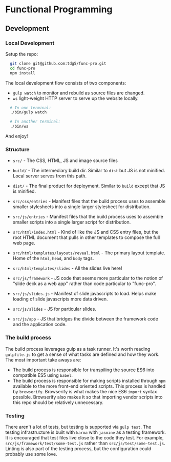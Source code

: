 # Functional Programming

## Development

### Local Development

Setup the repo:

```bash
  git clone git@github.com:tdg5/func-pro.git
  cd func-pro
  npm install
```

The local development flow consists of two components:

  - `gulp watch` to monitor and rebuild as source files are changed.
  - `ws` light-weight HTTP server to serve up the website locally.

```bash
  # In one terminal:
  ./bin/gulp watch

  # In another terminal:
  ./bin/ws
```

And enjoy!

### Structure

- `src/` - The CSS, HTML, JS and image source files
- `build/` - The intermediary build dir. Similar to `dist` but JS is not minified.
Local server serves from this path.
- `dist/` - The final product for deployment. Similar to `build` except that JS is
minified.

- `src/css/entries` - Manifest files that the build process uses to assemble
smaller stylesheets into a single larger stylesheet for distribution.
- `src/js/entries` - Manifest files that the build process uses to assemble
smaller scripts into a single larger script for distribution.

- `src/html/index.html` - Kind of like the JS and CSS entry files, but the root
HTML document that pulls in other templates to compose the full web page.
- `src/html/templates/layouts/reveal.html` - The primary layout template. Home of
the `html`, `head`, and `body` tags.
- `src/html/templates/slides` - All the slides live here!

- `src/js/framework` - JS code that seems more particular to the notion of "slide
deck as a web app" rather than code particular to "func-pro".
- `src/js/slides.js` - Manifest of slide javascripts to load. Helps make loading
of slide javascripts more data driven.
- `src/js/slides` - JS for particular slides.
- `src/js/app` - JS that bridges the divide between the framework code and the
application code.

### The build process

The build process leverages gulp as a task runner. It's worth reading
`gulpfile.js` to get a sense of what tasks are defined and how they work. The
most important take aways are:

- The build process is responsible for transpiling the source ES6 into
  compatible ES5 using `babel`.
- The build process is responsible for making scripts installed through `npm`
  available to the more front-end oriented scripts. This process is handled by
  `browserify`. Browserify is what makes the nice ES6 `import` syntax possible.
  Browserify also makes it so that importing vendor scripts into this repo
  should be relatively unnecessary.

### Testing

There aren't a lot of tests, but testing is supported via `gulp test`. The
testing infrastructure is built with `karma` with `jasmine` as a testing
framework. It is encouraged that test files live close to the code they test.
For example, `src/js/framework/test/some-test.js` rather than
`src/js/test/some-test.js`. Linting is also part of the testing process, but the
configuration could probably use some love.
